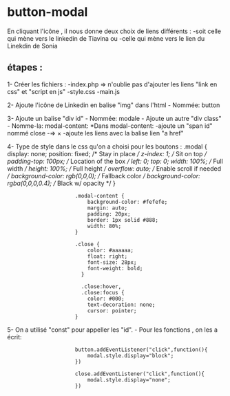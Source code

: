 # button-modal
En cliquant l'icône , il nous donne deux choix de liens différents :
-soit celle qui mène vers le linkedin de Tiavina 
ou
-celle qui mène vers le lien du Linekdin de Sonia 

## étapes : 
1- Créer les fichiers : -index.php => n'oublie pas d'ajouter les liens "link en css" et "script en js" 
                        -style.css
                        -main.js
                        
2- Ajoute l'icône de Linkedin en balise "img" dans l'html
      - Nommée: button
     
3- Ajoute un balise "div id"
      - Nommée: modale
    - Ajoute un autre "div class" 
      - Nomme-la: modal-content:
        *Dans modal-content: 
                             -ajoute un "span id" nommé close
                              -=> <span id="close" class="close">&times;</span>
                             -ajoute les liens avec la balise lien "a href"
                              
4- Type de style dans le css qu'on a choisi pour les boutons :
                          .modal {
                              display: none;
                              position: fixed; /* Stay in place */
                            z-index: 1; /* Sit on top */
                            padding-top: 100px; /* Location of the box */
                            left: 0;
                            top: 0;
                            width: 100%; /* Full width */
                            height: 100%; /* Full height */
                            overflow: auto; /* Enable scroll if needed */
                            background-color: rgb(0,0,0); /* Fallback color */
                            background-color: rgba(0,0,0,0.4); /* Black w/ opacity */
                          }

                          .modal-content {
                              background-color: #fefefe;
                              margin: auto;
                              padding: 20px;
                              border: 1px solid #888;
                              width: 80%;
                          }

                          .close {
                              color: #aaaaaa;
                              float: right;
                              font-size: 28px;
                              font-weight: bold;
                            }

                            .close:hover,
                            .close:focus {
                              color: #000;
                              text-decoration: none;
                              cursor: pointer;
                          }   

5- On a utilisé "const" pour appeller les "id".
    - Pour les fonctions , on les a écrit: 

                          button.addEventListener("click",function(){
                              modal.style.display="block";
                          })

                          close.addEventListener("click",function(){
                              modal.style.display="none";
                          })

                              

